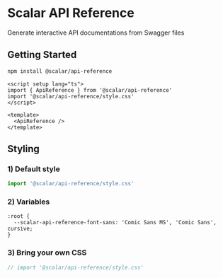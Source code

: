 # Scalar API Reference

Generate interactive API documentations from Swagger files

## Getting Started

```bash
npm install @scalar/api-reference
```

```vue
<script setup lang="ts">
import { ApiReference } from '@scalar/api-reference'
import '@scalar/api-reference/style.css'
</script>

<template>
  <ApiReference />
</template>
```

## Styling

### 1) Default style

```js
import '@scalar/api-reference/style.css'
```

### 2) Variables

```
:root {
  --scalar-api-reference-font-sans: 'Comic Sans MS', 'Comic Sans', cursive;
}
```

### 3) Bring your own CSS

```js
// import '@scalar/api-reference/style.css'
```